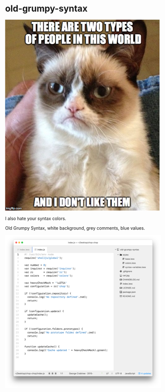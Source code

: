 # old-grumpy-syntax

![Grumpy Cat](cat.jpg)

I also hate your syntax colors.

Old Grumpy Syntax, white background, grey comments, blue values.

![Syntax](old-grumpy-syntax.png)
